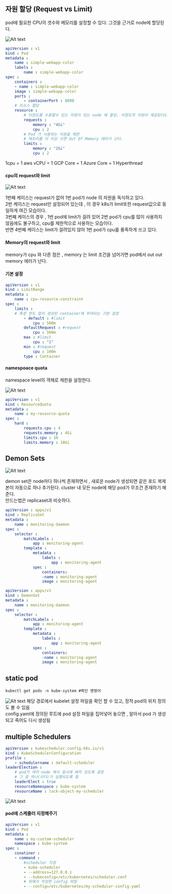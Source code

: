 ## 자원 할당 (Request vs Limit)
pod에 필요한 CPU의 갯수와 메모리를 설정할 수 있다. 그것을 근거로 node에 할당된다.

![Alt text](image/image.png)


```yaml
apiVersion : v1
kind : Pod
metadata : 
    name : simple-webapp-color
    labels :
        name : simple-webapp-color
spec :
    containers :
    - name : simple-webapp-color
    image : simple-webapp-color
    ports : 
        - containerPort : 8080
    # 리소스 할당
    resource : 
        # 이정도를 수용할수 있는 자원이 있는 node 에 할당, 이정도의 자원이 제공된다는 뜻
        requests :
            memory : "4Gi"
            cpu : 2
        # Pod 가 사용하는 자원을 제한
        # 메모리를 이 이상 쓰면 Out Of Memory 에러가 난다.
        limits :
            memory : "2Gi"
            cpu : 2
```

1cpu = 1 aws vCPU = 1 GCP Core = 1 Azure Core = 1 Hyperthread

#### cpu의 request와 limit
![Alt text](image/image2.png)

1번째 케이스는 request가 없어 1번 pod가 node 의 자원을 독식하고 있다.    
2번 케이스는 request만 설정되어 있는데 , 이 경우 k8s가 limit또한 request값으로 동일하게 여긴 모습이다.   
3번째 케이스의 경우 , 1번 pod에 limit가 걸려 있어 2번 pod가 cpu를 많이 사용하지 않음에도 불구하고, cpu를 제한적으로 사용하는 모습이다.   
반면 4번째 케이스는 limit가 걸려있지 않아 1번 pod가 cpu를 풍족하게 쓰고 있다.

#### Memory의 request와 limit
memory가 cpu 와 다른 점은 , memory 는 limit 조건을 넘어가면 pod에서 out out memory 에러가 난다. 


#### 기본 설정
```yaml
apiVersion : v1
kind : LimitRange
metadata : 
    name : cpu-resource-constraint
spec :
    limits :
    # 특정 한도 없이 생성된 container에 부여되는 기본 설정
        - default : #limit
            cpu : 500m
        defaultRequest : #request
            cpu : 500m
        max : #limit
            cpu : "1"
        min : #request
            cpu : 100m
        type : Container
```

#### namespoace quota
namespace level의 객체로 제한을 설정한다.


![Alt text](image/image3.png)
```yaml
apiVersion : v1
kind : ResourceQuota
metadata : 
    name : my-resource-quota
spec :
    hard :
        requests.cpu : 4
        requests.memory : 4Gi
        limits.cpu : 10
        limits.memory : 10Gi
``` 



## Demon Sets
![Alt text](image/image4.png)

demon set은 node마다 하나씩 존재하면서 , 새로운 node가 생성되면 같은 포드 복제본이 자동으로 하나 추가된다. cluster 내 모든 node에 해당 pod가 무조건 존재하기 해준다.    
만드는법은 replicaset과 비슷하다.

```yaml
apiVersion : apps/v1
kind : ReplicaSet
metadata :
    name : monitoring-daemon
spec :  
    selector :
        matchLabels :
            app : monitoring-agent
        template :
            metadata :
                labels :
                    app : monitoring-agent
            spec :
                containers:
                -name : monitoring-agent
                image : monitoring-agent
```


```yaml
apiVersion : apps/v1
kind : DemonSet
metadata :
    name : monitoring-daemon
spec :  
    selector :
        matchLabels :
            app : monitoring-agent
        template :
            metadata :
                labels :
                    app : monitoring-agent
            spec :
                containers:
                -name : monitoring-agent
                image : monitoring-agent
```


## static pod

```shell
kubectl get pods -n kube-system #확인 명령어
```

![Alt text](image/image5.png)
해당 경로에서 kubelet 설정 파일을 확인 할 수 있고, 정적 pod의 위치 정의도 볼 수 있음    
config.yaml에 정의된 루트에 pod 설정 파일을 집어넣어 놓으면 , 알아서 pod 가 생성되고 죽어도 다시 생성됨


## multiple Schedulers

```yaml
apiVersion : kubescheduler.config.k8s.io/v1
kind : KubeSchedulerConfiguration
profile :
    - schedulername : default-scheduler
leaderElection :
    # pod가 여러 node 에서 동시에 배치 있도록 설정
    # 그 중 하나(리더)가 실행되도록 함
    leaderElect : true
    resourceNamespace : kube-system
    resourceName : lock-object-my-scheduler 
```

![Alt text](image/image6.png)


#### pod에 스케줄러 지정해주기

```yaml
apiVersion : v1
kind : Pod
metadata :
    name : my-custom-scheduler
    namespace : kube-system
spec :
    conatiner :
    - command :
        #scheduler 지정
        - kube-scheduler
        - --address=127.0.0.1
        - --kubeconfig=/etc/kubernetes/scheduler.conf
        # 위에서 작성한 config 파일
        - --config=/etc/kubernetes/my-scheduler-config.yaml
```